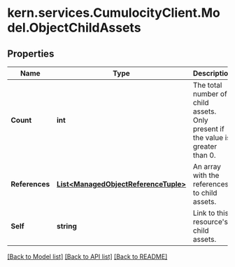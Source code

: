 
# kern.services.CumulocityClient.Model.ObjectChildAssets

## Properties

Name | Type | Description | Notes
------------ | ------------- | ------------- | -------------
**Count** | **int** | The total number of child assets. Only present if the value is greater than 0. | [optional] 
**References** | [**List&lt;ManagedObjectReferenceTuple&gt;**](ManagedObjectReferenceTuple.md) | An array with the references to child assets. | [optional] 
**Self** | **string** | Link to this resource&#39;s child assets. | [optional] 

[[Back to Model list]](../README.md#documentation-for-models)
[[Back to API list]](../README.md#documentation-for-api-endpoints)
[[Back to README]](../README.md)

